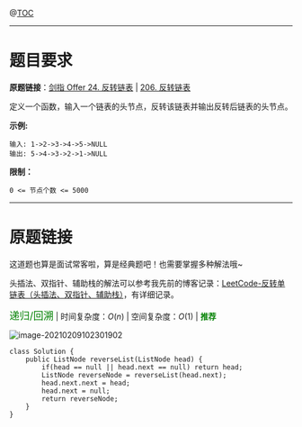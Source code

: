 @[TOC](目录)

***

# 题目要求

**原题链接**：[剑指 Offer 24. 反转链表](https://leetcode-cn.com/problems/fan-zhuan-lian-biao-lcof/) | [206. 反转链表](https://leetcode-cn.com/problems/reverse-linked-list/)

定义一个函数，输入一个链表的头节点，反转该链表并输出反转后链表的头节点。

**示例:**

```
输入: 1->2->3->4->5->NULL
输出: 5->4->3->2->1->NULL 
```

**限制：**

```
0 <= 节点个数 <= 5000
```

***

# 原题链接

这道题也算是面试常客啦，算是经典题吧！也需要掌握多种解法哦~

头插法、双指针、辅助栈的解法可以参考我先前的博客记录：[LeetCode-反转单链表（头插法、双指针、辅助栈）](https://blog.csdn.net/qyb19970829/article/details/108155596?ops_request_misc=%25257B%252522request%25255Fid%252522%25253A%252522161283700916780261929311%252522%25252C%252522scm%252522%25253A%25252220140713.130102334.pc%25255Fblog.%252522%25257D&request_id=161283700916780261929311&biz_id=0&utm_medium=distribute.pc_search_result.none-task-blog-2~blog~first_rank_v1~rank_blog_v1-1-108155596.pc_v1_rank_blog_v1&utm_term=%25E5%25A4%25B4%25E6%258F%2592%25E6%25B3%2595)，有详细记录。

<font color=green size=4>递归/回溯</font> | 时间复杂度：$O(n)$ | 空间复杂度：$O(1)$ | <font color=green>**推荐**</font>

![image-20210209102301902](https://gitee.com/qiangyuanbao/MyBlogPic/raw/master/img/image-20210209102301902.png)

```
class Solution {
    public ListNode reverseList(ListNode head) {
        if(head == null || head.next == null) return head;
        ListNode reverseNode = reverseList(head.next);
        head.next.next = head;
        head.next = null;
        return reverseNode;
    }
}
```


